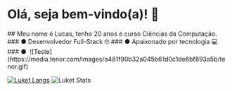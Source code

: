<H1>Olá, seja bem-vindo(a)! 🤖</H1>
## Meu nome é Lucas, tenho 20 anos e curso Ciências da Computação.
 ### ● Desenvolvedor Full-Stack 🤓
 ### ● Apaixonado por tecnologia 💻
 ### ● <img scr="https://cdn.icon-icons.com/icons2/2415/PNG/512/python_original_wordmark_logo_icon_146382.png" />
![Teste](https://media.tenor.com/images/a481f90b32a045b61d0c1de6bf893a5b/tenor.gif)
 
[![Luket Langs](https://github-readme-stats.vercel.app/api/top-langs/?username=luketflp&layout=compact&theme=radical)](https://github.com/luketflp/github-readme-stats)
![Luket Stats](https://github-readme-stats.vercel.app/api?username=luketflp&theme=radical&show_icons=true)
